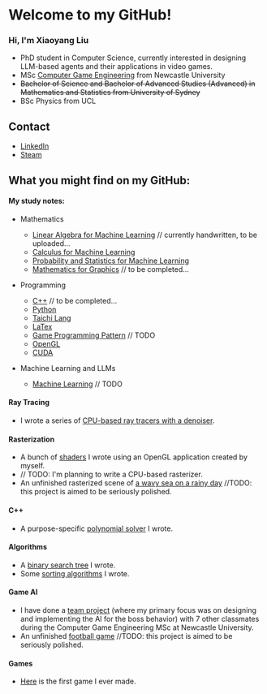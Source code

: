 # Welcome to my GitHub!

### Hi, I'm Xiaoyang Liu

- PhD student in Computer Science, currently interested in designing LLM-based agents and their applications in video games.
- MSc [Computer Game Engineering](https://www.ncl.ac.uk/postgraduate/degrees/5152f/) from Newcastle University
- ~~Bachelor of Science and Bachelor of Advanced Studies (Advanced) in Mathematics and Statistics from University of Sydney~~
- BSc Physics from UCL

## Contact

- [LinkedIn](https://linkedin.com/in/xiaoyang-liu-642b74aa)
- [Steam](https://steamcommunity.com/id/iq404/)

## What you might find on my GitHub:

#### My study notes:

- Mathematics
  - [Linear Algebra for Machine Learning]()  // currently handwritten, to be uploaded...
  - [Calculus for Machine Learning](https://www.overleaf.com/read/dgkkwntmhgjc#8663d5)
  - [Probability and Statistics for Machine Learning](https://www.overleaf.com/read/fprgmmgvvhbb#0751f8)
  - [Mathematics for Graphics](https://github.com/IQ404/study-notes/blob/math-for-graphics/README.md)  // to be completed...
 
- Programming
  - [C++](https://github.com/IQ404/study-notes/blob/cpp/README.md)  // to be completed...
  - [Python](https://www.overleaf.com/read/wzrwprxvmmjx#352fff)
  - [Taichi Lang](https://github.com/IQ404/study-notes/blob/taichi-lang/README.md)
  - [LaTex](https://github.com/IQ404/study-notes/blob/latex/README.md)
  - [Game Programming Pattern](https://github.com/IQ404/study-notes/tree/game-programming-pattern) // TODO
  - [OpenGL](https://github.com/IQ404/study-notes/blob/opengl/README.md)
  - [CUDA](https://github.com/IQ404/study-notes/blob/cuda/README.md)
 
- Machine Learning and LLMs
  - [Machine Learning](https://github.com/IQ404/study-notes/blob/machine-learning/README.md) // TODO

#### Ray Tracing

- I wrote a series of [CPU-based ray tracers with a denoiser](https://github.com/IQ404/cpu-based-ray-tracer).

#### Rasterization

- A bunch of [shaders](https://github.com/IQ404/learning-opengl) I wrote using an OpenGL application created by myself.
- // TODO: I'm planning to write a CPU-based rasterizer.
- An unfinished rasterized scene of [a wavy sea on a rainy day](https://github.com/IQ404/FinalProject-CSC8502) //TODO: this project is aimed to be seriously polished.

#### C++

- A purpose-specific [polynomial solver](https://github.com/IQ404/Coursework-CSC8501) I wrote.

#### Algorithms

- A [binary search tree](https://github.com/IQ404/BinarySearchTree-CSC8501) I wrote.
- Some [sorting algorithms](https://github.com/IQ404/TheFastestSorter-CSC8501) I wrote.

#### Game AI

- I have done a [team project](https://github.com/blacktack2/MastersGroupProject2023) (where my primary focus was on designing and implementing the AI for the boss behavior) with 7 other classmates during the Computer Game Engineering MSc at Newcastle University.
- An unfinished [football game](https://github.com/IQ404/FinalProject-CSC8503) //TODO: this project is aimed to be seriously polished.

#### Games

- [Here](https://github.com/IQ404/MyFirstGame) is the first game I ever made.

<!--
**IQ404/IQ404** is a ✨ _special_ ✨ repository because its `README.md` (this file) appears on your GitHub profile.

Here are some ideas to get you started:

- 🔭 I’m currently working on ...
- 🌱 I’m currently learning ...
- 👯 I’m looking to collaborate on ...
- 🤔 I’m looking for help with ...
- 💬 Ask me about ...
- 📫 How to reach me: ...
- 😄 Pronouns: ...
- ⚡ Fun fact: ...
-->
